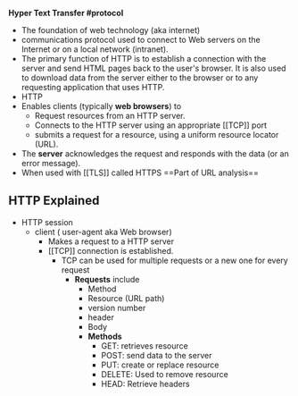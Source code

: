 **Hyper Text Transfer #protocol** 
- The foundation of web technology (aka internet)
- communications protocol used to connect to Web servers on the Internet or on a local network (intranet). 
- The primary function of HTTP is to establish a connection with the server and send HTML pages back to the user's browser. It is also used to download data from the server either to the browser or to any requesting application that uses HTTP.
- HTTP 
- Enables clients (typically **web browsers**) to 
	- Request resources from an HTTP server. 
	- Connects to the HTTP server using an appropriate [[TCP]] port 
	- submits a request for a resource, using a uniform resource locator (URL). 
- The **server** acknowledges the request and responds with the data (or an error message).
- When used with [[TLS]] called HTTPS
==Part of URL analysis==
## HTTP Explained
- HTTP session 
	- client ( user-agent aka Web browser)
		- Makes a request to a HTTP server
		- [[TCP]] connection is established.
			- TCP can be used for multiple requests or a new one for every request
				- **Requests** include
					- Method
					- Resource (URL path)
					- version number
					- header
					- Body
					- **Methods**
						- GET: retrieves resource
						- POST: send data to the server
						- PUT: create or replace resource
						- DELETE: Used to remove resource
						- HEAD:  Retrieve headers 